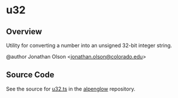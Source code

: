 # u32

## Overview

Utility for converting a number into an unsigned 32-bit integer string.

@author Jonathan Olson &lt;jonathan.olson@colorado.edu&gt;



## Source Code

See the source for [u32.ts](https://github.com/phetsims/alpenglow/blob/main/js/webgpu/compute/u32.ts) in the [alpenglow](https://github.com/phetsims/alpenglow) repository.
